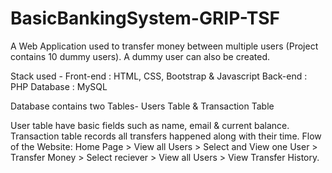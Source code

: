 # BasicBankingSystem-GRIP-TSF
A Web Application used to transfer money between multiple users (Project contains 10 dummy users). A dummy user can also be created.

Stack used - Front-end : HTML, CSS, Bootstrap & Javascript 
             Back-end : PHP Database : MySQL

Database contains two Tables- Users Table & Transaction Table

User table have basic fields such as name, email & current balance.
Transaction table records all transfers happened along with their time.
Flow of the Website: Home Page > View all Users > Select and View one User > Transfer Money > Select reciever > View all Users > View Transfer History.
